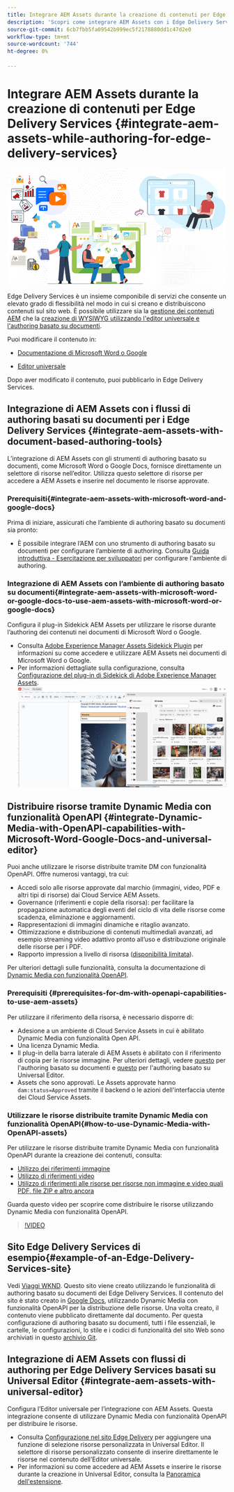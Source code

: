 ```yaml
---
title: Integrare AEM Assets durante la creazione di contenuti per Edge Delivery Services
description: 'Scopri come integrare AEM Assets con i Edge Delivery Services. Questa integrazione consente di: integrare AEM Assets con Microsoft Word e Google Docs, integrare AEM Assets con Universal Editor, integrare Dynamic Media con funzionalità OpenAPI con Universal Editor e integrare Dynamic Media con funzionalità OpenAPI con Microsoft Word e Google Docs. Dopo questa integrazione, puoi utilizzare AEM Assets nei documenti Microsoft Word e Google, AEM Assets nell’editor universale, Dynamic Media con funzionalità OpenAPI nell’editor universale per distribuire le risorse e Dynamic Media con funzionalità OpenAPI nei documenti Microsoft Word e Google per distribuire le risorse.'
source-git-commit: 6cb7fbb5fa09542b999ec5f2178880dd1c47d2e0
workflow-type: tm+mt
source-wordcount: '744'
ht-degree: 0%

---
```


# Integrare AEM Assets durante la creazione di contenuti per Edge Delivery Services {#integrate-aem-assets-while-authoring-for-edge-delivery-services}

![EDS2](/help/assets/assets/EDS2.png)

Edge Delivery Services è un insieme componibile di servizi che consente un elevato grado di flessibilità nel modo in cui si creano e distribuiscono contenuti sul sito web. È possibile utilizzare sia la [gestione dei contenuti AEM](/help/sites-cloud/authoring/author-publish.md) che la [creazione di WYSIWYG utilizzando l&#39;editor universale e l&#39;authoring basato su documenti](https://experienceleague.adobe.com/en/docs/experience-manager-cloud-service/content/edge-delivery/wysiwyg-authoring/authoring).

Puoi modificare il contenuto in:

* [Documentazione di Microsoft Word o Google](#integrate-aem-assets-with-document-based-authoring-tools)

* [Editor universale](#integrate-aem-assets-with-universal-editor)

Dopo aver modificato il contenuto, puoi pubblicarlo in Edge Delivery Services.

## Integrazione di AEM Assets con i flussi di authoring basati su documenti per i Edge Delivery Services {#integrate-aem-assets-with-document-based-authoring-tools}

L’integrazione di AEM Assets con gli strumenti di authoring basato su documenti, come Microsoft Word o Google Docs, fornisce direttamente un selettore di risorse nell’editor. Utilizza questo selettore di risorse per accedere a AEM Assets e inserire nel documento le risorse approvate.

### Prerequisiti{#integrate-aem-assets-with-microsoft-word-and-google-docs}

Prima di iniziare, assicurati che l’ambiente di authoring basato su documenti sia pronto:

* È possibile integrare l’AEM con uno strumento di authoring basato su documenti per configurare l’ambiente di authoring. Consulta [Guida introduttiva - Esercitazione per sviluppatori](https://www.aem.live/developer/tutorial) per configurare l&#39;ambiente di authoring.

### Integrazione di AEM Assets con l’ambiente di authoring basato su documenti{#integrate-aem-assets-with-microsoft-word-or-google-docs-to-use-aem-assets-with-microsoft-word-or-google-docs}

Configura il plug-in Sidekick AEM Assets per utilizzare le risorse durante l’authoring dei contenuti nei documenti di Microsoft Word o Google.

* Consulta [Adobe Experience Manager Assets Sidekick Plugin](https://www.aem.live/docs/aem-assets-sidekick-plugin#using-experience-manager-assets-for-website-authors) per informazioni su come accedere e utilizzare AEM Assets nei documenti di Microsoft Word o Google.
* Per informazioni dettagliate sulla configurazione, consulta [Configurazione del plug-in di Sidekick di Adobe Experience Manager Assets](https://www.aem.live/developer/configuring-aem-assets-sidekick-plugin).
  ![my-assets-sidebar](/help/assets/assets/my-assets-sidebar.png)

## Distribuire risorse tramite Dynamic Media con funzionalità OpenAPI {#integrate-Dynamic-Media-with-OpenAPI-capabilities-with-Microsoft-Word-Google-Docs-and-universal-editor}

Puoi anche utilizzare le risorse distribuite tramite DM con funzionalità OpenAPI. Offre numerosi vantaggi, tra cui:

* Accedi solo alle risorse approvate dal marchio (immagini, video, PDF e altri tipi di risorse) dai Cloud Service AEM Assets.
* Governance (riferimenti e copie della risorsa): per facilitare la propagazione automatica degli eventi del ciclo di vita delle risorse come scadenza, eliminazione e aggiornamenti.
* Rappresentazioni di immagini dinamiche e ritaglio avanzato.
* Ottimizzazione e distribuzione di contenuti multimediali avanzati, ad esempio streaming video adattivo pronto all’uso e distribuzione originale delle risorse per i PDF.
* Rapporto impression a livello di risorsa ([disponibilità limitata](/help/assets/manage-reports-assets-view.md#dynamic-media-delivery-reports)).

Per ulteriori dettagli sulle funzionalità, consulta la documentazione di [Dynamic Media con funzionalità OpenAPI](https://experienceleague.adobe.com/en/docs/experience-manager-cloud-service/content/assets/dynamicmedia/dynamic-media-open-apis/dynamic-media-open-apis-overview).

### Prerequisiti {#prerequisites-for-dm-with-openapi-capabilities-to-use-aem-assets}

Per utilizzare il riferimento della risorsa, è necessario disporre di:

* Adesione a un ambiente di Cloud Service Assets in cui è abilitato Dynamic Media con funzionalità Open API.
* Una licenza Dynamic Media.
* Il plug-in della barra laterale di AEM Assets è abilitato con il riferimento di copia per le risorse immagine. Per ulteriori dettagli, vedere [questo](https://www.aem.live/developer/configuring-aem-assets-sidekick-plugin#copymode) per l&#39;authoring basato su documenti e [questo](https://developer.adobe.com/uix/docs/extension-manager/extension-developed-by-adobe/configurable-asset-picker/#extension-overview) per l&#39;authoring basato su Universal Editor.
* Assets che sono approvati. Le Assets approvate hanno `dam:status=Approved` tramite il backend o le azioni dell&#39;interfaccia utente dei Cloud Service Assets.

### Utilizzare le risorse distribuite tramite Dynamic Media con funzionalità OpenAPI{#how-to-use-Dynamic-Media-with-OpenAPI-assets}

Per utilizzare le risorse distribuite tramite Dynamic Media con funzionalità OpenAPI durante la creazione dei contenuti, consulta:

* [Utilizzo dei riferimenti immagine](https://www.aem.live/docs/aem-assets-sidekick-plugin#using-image-references-when-authoring-content)
* [Utilizzo di riferimenti video](https://www.aem.live/docs/aem-assets-sidekick-plugin#using-video-references-when-authoring-content)
* [Utilizzo di riferimenti alle risorse per risorse non immagine e video quali PDF, file ZIP e altro ancora](https://www.aem.live/docs/aem-assets-sidekick-plugin#using-asset-references-for-pdf-zip-etc-when-authoring-content)

Guarda questo video per scoprire come distribuire le risorse utilizzando Dynamic Media con funzionalità OpenAPI.

>[!VIDEO](https://video.tv.adobe.com/v/3441155)

## Sito Edge Delivery Services di esempio{#example-of-an-Edge-Delivery-Services-site}

Vedi [Viaggi WKND](https://aem-dynamicmedia-demo--dm--hlxsites.aem.live/travel-hospitality/wknd-trvl-home). Questo sito viene creato utilizzando le funzionalità di authoring basato su documenti dei Edge Delivery Services. Il contenuto del sito è stato creato in [Google Docs](https://drive.google.com/drive/folders/1HCCHRWp4HJIXW_cUv5cRDQ5DzzqiZsXT), utilizzando Dynamic Media con funzionalità OpenAPI per la distribuzione delle risorse. Una volta creato, il contenuto viene pubblicato direttamente dal documento. Per questa configurazione di authoring basato su documenti, tutti i file essenziali, le cartelle, le configurazioni, lo stile e i codici di funzionalità del sito Web sono archiviati in questo [archivio Git](https://github.com/hlxsites/franklin-assets-selector/tree/aem-dynamicmedia-demo/blocks).

## Integrazione di AEM Assets con flussi di authoring per Edge Delivery Services basati su Universal Editor {#integrate-aem-assets-with-universal-editor}

Configura l’Editor universale per l’integrazione con AEM Assets. Questa integrazione consente di utilizzare Dynamic Media con funzionalità OpenAPI per distribuire le risorse.

* Consulta [Configurazione nel sito Edge Delivery](https://developer.adobe.com/uix/docs/extension-manager/extension-developed-by-adobe/configurable-asset-picker/#configuration-in-edge-delivery-site) per aggiungere una funzione di selezione risorse personalizzata in Universal Editor. Il selettore di risorse personalizzato consente di inserire direttamente le risorse nel contenuto dell’Editor universale.
* Per informazioni su come accedere ad AEM Assets e inserire le risorse durante la creazione in Universal Editor, consulta la [Panoramica dell&#39;estensione](https://developer.adobe.com/uix/docs/extension-manager/extension-developed-by-adobe/configurable-asset-picker/#extension-overview).

